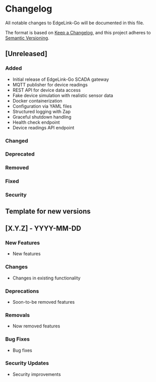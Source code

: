 # Changelog

All notable changes to EdgeLink-Go will be documented in this file.

The format is based on [Keep a Changelog](https://keepachangelog.com/en/1.0.0/),
and this project adheres to [Semantic Versioning](https://semver.org/spec/v2.0.0.html).

## [Unreleased]

### Added

- Initial release of EdgeLink-Go SCADA gateway
- MQTT publisher for device readings
- REST API for device data access
- Fake device simulation with realistic sensor data
- Docker containerization
- Configuration via YAML files
- Structured logging with Zap
- Graceful shutdown handling
- Health check endpoint
- Device readings API endpoint

### Changed

### Deprecated

### Removed

### Fixed

### Security

## Template for new versions

## [X.Y.Z] - YYYY-MM-DD

### New Features

- New features

### Changes

- Changes in existing functionality

### Deprecations

- Soon-to-be removed features

### Removals

- Now removed features

### Bug Fixes

- Bug fixes

### Security Updates

- Security improvements
